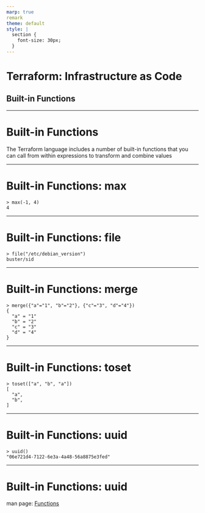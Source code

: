 ```yaml
---
marp: true
remark
theme: default
style: |
  section {
    font-size: 30px;
  }
---
```

# Terraform: Infrastructure as Code 
## Built-in Functions

---
# Built-in Functions

The Terraform language includes a number of built-in functions that you can call from within expressions to transform and combine values

---
# Built-in Functions: max

```
> max(-1, 4)
4
```

---
# Built-in Functions: file

```
> file("/etc/debian_version")
buster/sid
```

---
# Built-in Functions: merge

```
> merge({"a"="1", "b"="2"}, {"c"="3", "d"="4"})
{
  "a" = "1"
  "b" = "2"
  "c" = "3"
  "d" = "4"
}
```

---
# Built-in Functions: toset

```
> toset(["a", "b", "a"])
[
  "a",
  "b",
]
```

---
# Built-in Functions: uuid

```
> uuid()
"06e721d4-7122-6e3a-4a48-56a8875e3fed"
```

---
# Built-in Functions: uuid

man page: [Functions](https://www.terraform.io/docs/language/functions/index.html)
